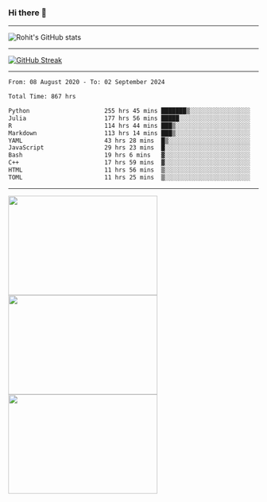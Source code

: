 ### Hi there 👋

<hr/>

![Rohit's GitHub stats](https://github-readme-stats.vercel.app/api?username=RohitRathore1&show_icons=true&theme=transparent)

<hr/>

[![GitHub Streak](http://github-readme-streak-stats.herokuapp.com?user=RohitRathore1&theme=dark&mode=weekly)](https://git.io/streak-stats)

<hr/>

<!--START_SECTION:waka-->

```txt
From: 08 August 2020 - To: 02 September 2024

Total Time: 867 hrs

Python                     255 hrs 45 mins ███████▒░░░░░░░░░░░░░░░░░   29.50 %
Julia                      177 hrs 56 mins █████░░░░░░░░░░░░░░░░░░░░   20.52 %
R                          114 hrs 44 mins ███▒░░░░░░░░░░░░░░░░░░░░░   13.23 %
Markdown                   113 hrs 14 mins ███▒░░░░░░░░░░░░░░░░░░░░░   13.06 %
YAML                       43 hrs 28 mins  █▒░░░░░░░░░░░░░░░░░░░░░░░   05.01 %
JavaScript                 29 hrs 23 mins  █░░░░░░░░░░░░░░░░░░░░░░░░   03.39 %
Bash                       19 hrs 6 mins   ▓░░░░░░░░░░░░░░░░░░░░░░░░   02.20 %
C++                        17 hrs 59 mins  ▓░░░░░░░░░░░░░░░░░░░░░░░░   02.07 %
HTML                       11 hrs 56 mins  ▒░░░░░░░░░░░░░░░░░░░░░░░░   01.38 %
TOML                       11 hrs 25 mins  ▒░░░░░░░░░░░░░░░░░░░░░░░░   01.32 %
```

<!--END_SECTION:waka-->

<hr/>

<p>
  <img src="https://wakatime.com/share/@TeAmp0is0N/0205e68a-e5ed-48bf-b870-3c94c1fa77d3.svg" width="300" height="200">
  <img src="https://wakatime.com/share/@TeAmp0is0N/3935ee43-08a3-493e-8b95-60c1f9204b15.svg" width="300" height="200">
  <img src="https://wakatime.com/share/@TeAmp0is0N/8717aacc-7340-44e0-abb1-987dc9823fcd.svg" width="300" height="200">
</p>




